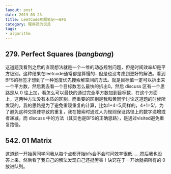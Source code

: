 ```yaml
---
layout: post
date: 2019-03-23
title: LeetCode刷题笔记——BFS
category: 程序员的玩具
tags:
- algorithm
---
```


## 279. Perfect Squares (*bangbang*)
这道题我看到之后的直观想法就是一个一维的动态规划问题，但是时间效率却是平方级别。这种结果在leetcode通常都是算慢的...但是也没考虑到更好的解法。看到BFS的标签才想到了一种宽度优先搜索解空间的方法。就是目标值一定可以拆出来一个平方数，然后我去看一个目标数怎么最快的拆出0。然后 discuss 区有一个思路是从 0 往上加，看怎么可以最快的通过完全平方数加到目标数，在这个方面上，这两种方法没有本质的区别。而重要的区别是我和黄同学讨论这道题的时候所发现的，我的思路是为了避免重现重复的计算，比如1+4=5,同样的，4+1=5/。为了避免这种交换律导致的重复，我在搜索时通过人为规则保证路径上的数字递增或者递减。而 discuss 中的方法（其实也是BFS的正确思路），是通过visited避免重复路径。

## 542. 01 Matrix
这道题一开始黄同学问我从每个点都开始bfs会不会时间效率很低......然后我也没答上来，然后看了我自己的解法发现自己还挺厉害！诀窍在于一开始就把所有的 0 放进队列。



